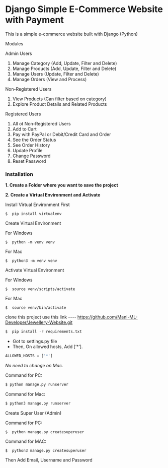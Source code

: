 # Django Simple E-Commerce Website with Payment
This is a simple e-commerce website built with Django (Python) 

Modules

Admin Users
1. Manage Category (Add, Update, Filter and Delete)
2. Manage Products (Add, Update, Filter and Delete)
3. Manage Users (Update, Filter and Delete)
4. Manage Orders (View and Process)

 Non-Registered Users 
1. View Products (Can filter based on category)
2. Explore Product Details and Related Products


Registered Users 
1. All ot Non-Registered Users
2. Add to Cart
3. Pay with PayPal or Debit/Credit Card and Order
4. See the Order Status
5. See Order History
6. Update Profile 
7. Change Password
8. Reset Password





### Installation
**1. Create a Folder where you want to save the project**

**2. Create a Virtual Environment and Activate**

Install Virtual Environment First
```
$  pip install virtualenv
```

Create Virtual Environment

For Windows
```
$  python -m venv venv
```
For Mac
```
$  python3 -m venv venv
```

Activate Virtual Environment

For Windows
```
$  source venv/scripts/activate
```

For Mac
```
$  source venv/bin/activate
```

clone this project use this link ---- https://github.com/Mani-ML-Developer/Jewellery-Website.git


```python
$  pip install -r requirements.txt
```



- Got to settings.py file 
- Then, On allowed hosts, Add [‘*’]. 
```python
ALLOWED_HOSTS = ['*']
```
*No need to change on Mac.*



Command for PC:
```python
$ python manage.py runserver
```

Command for Mac:
```python
$ python3 manage.py runserver
```


Create Super User (Admin)

Command for PC:
```
$  python manage.py createsuperuser
```

Command for MAC:
```
$  python3 manage.py createsuperuser
```
Then Add Email, Username and Password



